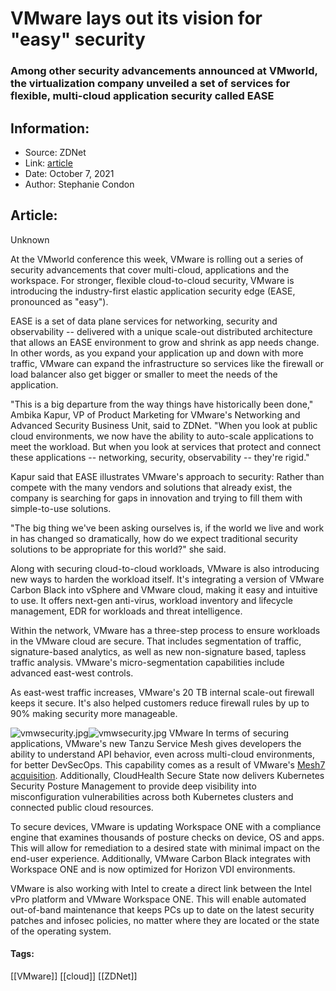 # VMware lays out its vision for "easy" security
### Among other security advancements announced at VMworld, the virtualization company unveiled a set of services for flexible, multi-cloud application security called EASE

## Information:
+ Source: ZDNet
+ Link: [article](https://www.zdnet.com/article/vmware-lays-out-its-vision-for-easy-security/)
+ Date: October 7, 2021
+ Author: Stephanie Condon


## Article:
Unknown

At the VMworld conference this week, VMware is rolling out a series of security advancements that cover multi-cloud, applications and the workspace. For stronger, flexible cloud-to-cloud security, VMware is introducing the industry-first elastic application security edge (EASE, pronounced as "easy"). 

EASE is a set of data plane services for networking, security and observability -- delivered with a unique scale-out distributed architecture that allows an EASE environment to grow and shrink as app needs change. In other words, as you expand your application up and down with more traffic, VMware can expand the infrastructure so services like the firewall or load balancer also get bigger or smaller to meet the needs of the application.

"This is a big departure from the way things have historically been done," Ambika Kapur, VP of Product Marketing for VMware's Networking and Advanced Security Business Unit, said to ZDNet. "When you look at public cloud environments, we now have the ability to auto-scale applications to meet the workload. But when you look at services that protect and connect these applications -- networking, security, observability -- they're rigid." 

Kapur said that EASE illustrates VMware's approach to security: Rather than compete with the many vendors and solutions that already exist, the company is searching for gaps in innovation and trying to fill them with simple-to-use solutions. 

"The big thing we've been asking ourselves is, if the world we live and work in has changed so dramatically, how do we expect traditional security solutions to be appropriate for this world?" she said. 

Along with securing cloud-to-cloud workloads, VMware is also introducing new ways to harden the workload itself. It's integrating a version of VMware Carbon Black into vSphere and VMware cloud, making it easy and intuitive to use. It offers next-gen anti-virus, workload inventory and lifecycle management, EDR for workloads and threat intelligence. 

Within the network, VMware has a three-step process to ensure workloads in the VMware cloud are secure. That includes segmentation of traffic, signature-based analytics, as well as new non-signature based, tapless traffic analysis. VMware's micro-segmentation capabilities include advanced east-west controls. 






As east-west traffic increases, VMware's 20 TB internal scale-out firewall keeps it secure. It's also helped customers reduce firewall rules by up to 90% making security more manageable.

![vmwsecurity.jpg]()![vmwsecurity.jpg](https://www.zdnet.com/a/img/resize/34436a837217e7f648a3947cd93193c321070ce2/2021/10/07/2f5b3c92-f549-4a51-aab0-6bc730cfb1b3/vmwsecurity.jpg?fit=bounds&auto=webp)
 VMware
 In terms of securing applications, VMware's new Tanzu Service Mesh gives developers the ability to understand API behavior, even across multi-cloud environments, for better DevSecOps. This capability comes as a result of VMware's [Mesh7 acquisition](https://www.zdnet.com/article/vmware-acquires-mesh7-for-cloud-native-application-security/). Additionally, CloudHealth Secure State now delivers Kubernetes Security Posture Management to provide deep visibility into misconfiguration vulnerabilities across both Kubernetes clusters and connected public cloud resources.

To secure devices, VMware is updating Workspace ONE with a compliance engine that examines thousands of posture checks on device, OS and apps. This will allow for remediation to a desired state with minimal impact on the end-user experience. Additionally, VMware Carbon Black integrates with Workspace ONE and is now optimized for Horizon VDI environments.

VMware is also working with Intel to create a direct link between the Intel vPro platform and VMware Workspace ONE. This will enable automated out-of-band maintenance that keeps PCs up to date on the latest security patches and infosec policies, no matter where they are located or the state of the operating system.





#### Tags:
[[VMware]] [[cloud]] [[ZDNet]]
